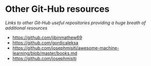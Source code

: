 # Other Git-Hub resources
*Links to other Git-Hub useful repositories providing a huge breath of additional resources*
- https://github.com/jibinmathew69
- https://github.com/gordicaleksa
- https://github.com/josephmisiti/awesome-machine-learning/blob/master/books.md
- https://github.com/josephmisiti
